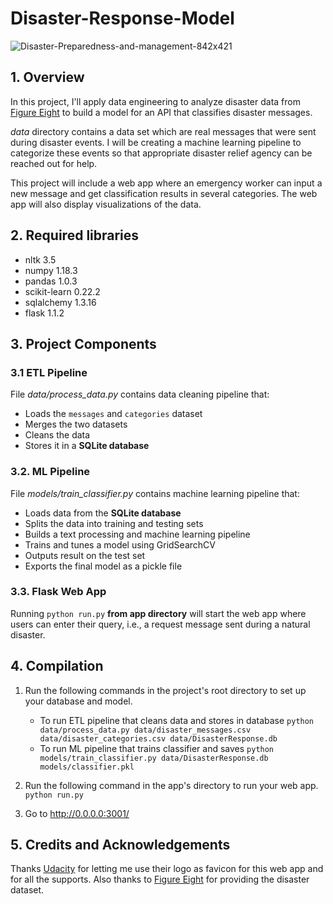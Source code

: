 # Disaster-Response-Model
![Disaster-Preparedness-and-management-842x421](https://user-images.githubusercontent.com/39211262/80916693-f89ec200-8d77-11ea-983f-887d0af9bcd7.jpg)


## 1. Overview

In this project, I'll apply data engineering to analyze disaster data from <a href="https://www.figure-eight.com/" target="_blank">Figure Eight</a> to build a model for an API that classifies disaster messages.

_data_ directory contains a data set which are real messages that were sent during disaster events. I will be creating a machine learning pipeline to categorize these events so that appropriate disaster relief agency can be reached out for help.

This project will include a web app where an emergency worker can input a new message and get classification results in several categories. The web app will also display visualizations of the data.

## 2. Required libraries
- nltk 3.5
- numpy 1.18.3 
- pandas 1.0.3
- scikit-learn 0.22.2
- sqlalchemy 1.3.16
- flask 1.1.2

## 3. Project Components
   
   ### 3.1 ETL Pipeline
   File _data/process_data.py_ contains data cleaning pipeline that:

   - Loads the `messages` and `categories` dataset
   - Merges the two datasets
   - Cleans the data
   - Stores it in a **SQLite database**

  ### 3.2. ML Pipeline
  File _models/train_classifier.py_ contains machine learning pipeline that:

  - Loads data from the **SQLite database**
  - Splits the data into training and testing sets
  - Builds a text processing and machine learning pipeline
  - Trains and tunes a model using GridSearchCV
  - Outputs result on the test set
  - Exports the final model as a pickle file
  
  ### 3.3. Flask Web App

  Running `python run.py` **from app directory** will start the web app where users can enter their query,     i.e., a request message   sent during a natural disaster.


## 4. Compilation
   
 1. Run the following commands in the project's root directory to set up your database and model.

    - To run ETL pipeline that cleans data and stores in database
        `python data/process_data.py data/disaster_messages.csv data/disaster_categories.csv data/DisasterResponse.db`
    - To run ML pipeline that trains classifier and saves
        `python models/train_classifier.py data/DisasterResponse.db models/classifier.pkl`

2. Run the following command in the app's directory to run your web app.
    `python run.py`

3. Go to http://0.0.0.0:3001/
  
## 5. Credits and Acknowledgements

Thanks <a href="https://www.udacity.com" target="_blank">Udacity</a> for letting me use their logo as favicon for this web app and for all the supports. Also thanks to <a href="https://www.figure-eight.com/" target="_blank">Figure Eight</a> for providing the disaster dataset.
